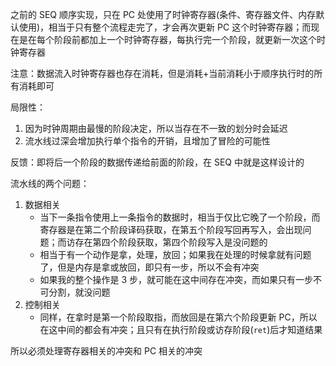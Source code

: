 之前的 SEQ 顺序实现，只在 PC 处使用了时钟寄存器(条件、寄存器文件、内存默认使用)，相当于只有整个流程走完了，才会再次更新 PC 这个时钟寄存器；而现在是在每个阶段前都加上一个时钟寄存器，每执行完一个阶段，就更新一次这个时钟寄存器

注意：数据流入时钟寄存器也存在消耗，但是消耗+当前消耗小于顺序执行时的所有消耗即可

局限性：
1. 因为时钟周期由最慢的阶段决定，所以当存在不一致的划分时会延迟
2. 流水线过深会增加执行单个指令的开销，且增加了冒险的可能性

反馈：即将后一个阶段的数据传递给前面的阶段，在 SEQ 中就是这样设计的

流水线的两个问题：
1. 数据相关
	- 当下一条指令使用上一条指令的数据时，相当于仅比它晚了一个阶段，而寄存器是在第二个阶段译码获取，在第五个阶段写回再写入，会出现问题；而访存在第四个阶段获取，第四个阶段写入是没问题的
	- 相当于有一个动作是拿，处理，放回；如果我在处理的时候拿就有问题了，但是内存是拿或放回，即只有一步，所以不会有冲突
	- 如果我的整个操作是 3 步，就可能在这中间存在冲突，而如果只有一步不可分割，就没问题
2. 控制相关
	- 同样，在拿时是第一个阶段取指，而放回是在第六个阶段更新 PC，所以在这中间的都会有冲突；且只有在执行阶段或访存阶段(`ret`)后才知道结果

所以必须处理寄存器相关的冲突和 PC 相关的冲突